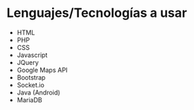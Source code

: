 <h1>Lenguajes/Tecnologías a usar</h1>
<ul>
<li>HTML</li>
<li>PHP</li>
<li>CSS</li>
<li>Javascript</li>
<li>JQuery</li>
<li>Google Maps API</li>
<li>Bootstrap</li>
<li>Socket.io</li>
<li>Java (Android)</li>
<li>MariaDB</li>
</ul>
